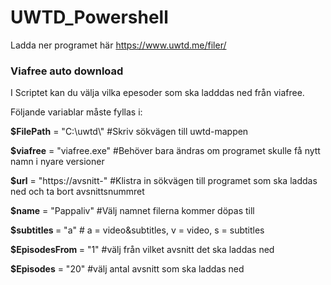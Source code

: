 # UWTD_Powershell
Ladda ner programet här https://www.uwtd.me/filer/</p>
<p></p>
<p></p>
<p></p>
<h3>Viafree auto download</h3>
<p></p>
<p></p>

<p>I Scriptet kan du välja vilka epesoder som ska ladddas ned från viafree. </p>
<p>Följande variablar måste fyllas i:</p>

<p></p>
<p></p>

<p><b>$FilePath</b> = "C:\uwtd\"    #Skriv sökvägen till uwtd-mappen</p>
<p></p>
<p><b>$viafree</b> = "viafree.exe"    #Behöver bara ändras om programet skulle få nytt namn i nyare versioner</p>
<p></p>
<p><b>$url</b> = "https://avsnitt-"     #Klistra in sökvägen till programet som ska laddas ned och ta bort avsnittsnummret</p>
<p></p>
<p><b>$name</b> = "Pappaliv"   #Välj namnet filerna kommer döpas till</p>
<p><b>$subtitles </b>= "a"     # a = video&subtitles, v = video, s = subtitles</p>
<p></p>
<p><b>$EpisodesFrom </b>= "1"    #välj från vilket avsnitt det ska laddas ned </p>
<p></p>
<p><b>$Episodes</b> = "20"      #välj antal avsnitt som ska laddas ned</p>

</p></p>

